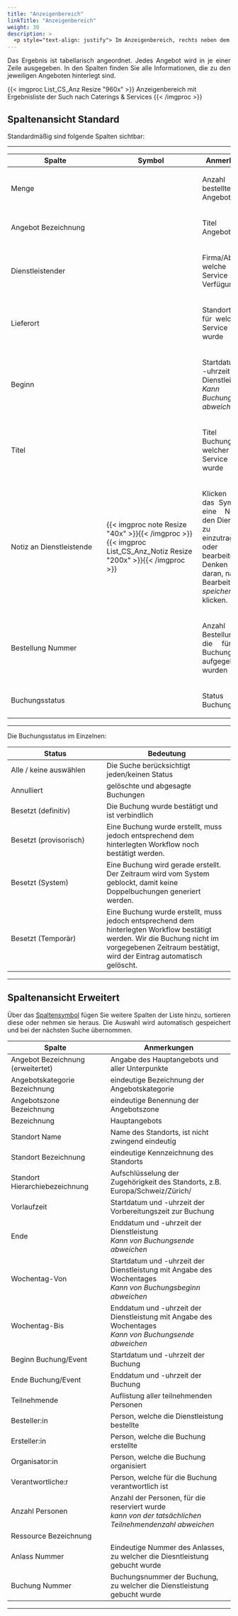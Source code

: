 ```yaml
---
title: "Anzeigenbereich"
linkTitle: "Anzeigenbereich"
weight: 30
description: >
  <p style="text-align: justify"> Im Anzeigenbereich, rechts neben dem Sidepanel, werden die Ergebnisse Ihrer Suche in Listenform dargestellt. </P>
---
```

<p style="text-align: justify"> Das Ergebnis ist tabellarisch angeordnet. Jedes Angebot wird in je einer Zeile ausgegeben. In den Spalten finden Sie alle Informationen, die zu den jeweiligen Angeboten hinterlegt sind.  </p>

{{< imgproc List_CS_Anz Resize "960x" >}}
Anzeigenbereich mit Ergebnisliste der Such nach Caterings & Services
{{< /imgproc >}}

## Spaltenansicht Standard

Standardmäßig sind folgende Spalten sichtbar:

---
|<div style="width:200px">Spalte</div>|<div style="width:200px">Symbol</div>|Anmerkungen|
|---|---|---|
|Menge||<p style="text-align: justify">Anzahl des bestellten Angebots</p>|
|Angebot Bezeichnung||<p style="text-align: justify">Titel des Angebots</p>|
|Dienstleistender||<p style="text-align: justify">Firma/Abteilung, welche den Service zur Verfügung stellt</p>|
|Lieferort||<p style="text-align: justify">Standort/Raum, für welchen der Service bestellt wurde</p>|
|Beginn||<p style="text-align: justify">Startdatum und -uhrzeit der Dienstleistung </br> _Kann von Buchungsbeginn abweichen_</p>|
|Titel||<p style="text-align: justify">Titel der Buchung, zu welcher der Service gebucht wurde</p>|
|Notiz an Dienstleistende|{{< imgproc note Resize "40x" >}}{{< /imgproc >}}{{< imgproc List_CS_Anz_Notiz Resize "200x" >}}{{< /imgproc >}}|<p style="text-align: justify">Klicken Sie auf das Symbol um eine Notiz an den Dienstleister zu lesen, einzutragen oder zu bearbeiten. Denken Sie daran, nach dem Bearbeiten auf _speichern_ zu klicken.</p>|
|Bestellung Nummer||<p style="text-align: justify">Anzahl der Bestellungen, die für diese Buchung aufgegeben wurden</p>|
|Buchungsstatus||<p style="text-align: justify">Status der Buchung</p>|
---

Die Buchungsstatus im Einzelnen:

|<div style="width:200px">Status</div>|Bedeutung|
 |---|---|
 |Alle / keine auswählen|Die Suche berücksichtigt jeden/keinen Status|
 |Annulliert|gelöschte und abgesagte Buchungen|
 |Besetzt (definitiv)|Die Buchung wurde bestätigt und ist verbindlich|
 |Besetzt (provisorisch)|Eine Buchung wurde erstellt, muss jedoch entsprechend dem hinterlegten Workflow noch bestätigt werden.|
 |Besetzt (System)|Eine Buchung wird gerade erstellt. Der Zeitraum wird vom System geblockt, damit keine Doppelbuchungen generiert werden.|
 |Besetzt (Temporär)|Eine Buchung wurde erstellt, muss jedoch entsprechend dem hinterlegten Workflow bestätigt werden. Wir die Buchung nicht im vorgegebenen Zeitraum bestätigt, wird der Eintrag automatisch gelöscht.||
 ---

## Spaltenansicht Erweitert

<p style="text-align: justify"> Über das <a href="/Generell/3_Grundlegende-Funktionen/##ListenansichtAnpassen/"> Spaltensymbol</a> fügen Sie weitere Spalten der Liste hinzu, sortieren diese oder nehmen sie heraus.
Die Auswahl wird automatisch gespeichert und bei der nächsten Suche übernommen. </p>

|<div style="width:200px">Spalte</div>|Anmerkungen|
|---|---|
|Angebot Bezeichnung </br> (erweitertet)|Angabe des Hauptangebots und aller Unterpunkte|
|Angebotskategorie Bezeichnung|eindeutige Bezeichnung der Angebotskategorie|
|Angebotszone Bezeichnung|eindeutige Benennung der Angebotszone|
|Bezeichnung|Hauptangebots|
|Standort Name|Name des Standorts, ist nicht zwingend eindeutig|
|Standort Bezeichnung|eindeutige Kennzeichnung des Standorts|
|Standort Hierarchiebezeichnung|Aufschlüsselung der Zugehörigkeit des Standorts, z.B. Europa/Schweiz/Zürich/|
|Vorlaufzeit|Startdatum und -uhrzeit der Vorbereitungszeit zur Buchung|
|Ende|Enddatum und -uhrzeit der Dienstleistung </br> _Kann von Buchungsende abweichen_|
|Wochentag-Von|Startdatum und -uhrzeit der Dienstleistung mit Angabe des Wochentages </br> _Kann von Buchungsbeginn abweichen_|
|Wochentag-Bis|Enddatum und -uhrzeit der Dienstleistung mit Angabe des Wochentages </br> _Kann von Buchungsende abweichen_|
|Beginn Buchung/Event|Startdatum und -uhrzeit der Buchung|
|Ende Buchung/Event|Enddatum und -uhrzeit der Buchung|
|Teilnehmende|Auflistung aller teilnehmenden Personen|
|Besteller:in|Person, welche die Dienstleistung bestellte|
|Ersteller:in|Person, welche die Buchung erstellte|
|Organisator:in|Person, welche die Buchung organisiert|
|Verantwortliche:r|Person, welche für die Buchung verantwortlich ist|
|Anzahl Personen|Anzahl der Personen, für die reserviert wurde </br> _kann von der tatsächlichen Teilnehmendenzahl abweichen_|
|Ressource Bezeichnung||Bezeichnung der gebuchten Ressource, zu welcher die Dienstleistung gebucht wurde </br> _Z.B. Raumbezeichnung_|
|Anlass Nummer|Eindeutige Nummer des Anlasses, zu welcher die Diesntleistung gebucht wurde|
|Buchung Nummer|Buchungsnummer der Buchung, zu welcher die Dienstleistung gebucht wurde|
---
